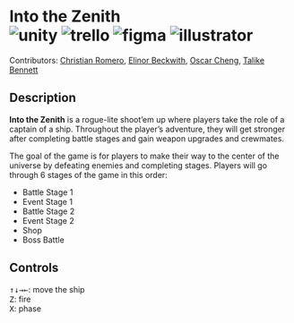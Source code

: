 # Into the Zenith <br/> ![unity](https://img.shields.io/badge/Unity-100000?style=for-the-badge&logo=unity&logoColor=white) ![trello](https://img.shields.io/badge/Trello-0052CC?style=for-the-badge&logo=trello&logoColor=white) ![figma](https://img.shields.io/badge/Figma-F24E1E?style=for-the-badge&logo=figma&logoColor=white) ![illustrator](https://img.shields.io/badge/Adobe%20Illustrator-FF9A00?style=for-the-badge&logo=adobe%20illustrator&logoColor=white) 

Contributors: [Christian Romero](https://github.com/Adracent), [Elinor Beckwith](https://github.com/aPixelPerfectionist), [Oscar Cheng](https://github.com/OscarC1337), [Talike Bennett](https://github.com/tahbee03)

## Description
**Into the Zenith** is a rogue-lite shoot’em up where players take the role of a captain of a ship. Throughout the player’s adventure, they will get stronger after completing battle stages and gain weapon upgrades and crewmates.

The goal of the game is for players to make their way to the center of the universe by defeating enemies and completing stages. Players will go through 6 stages of the game in this order:

- Battle Stage 1
- Event Stage 1
- Battle Stage 2
- Event Stage 2
- Shop
- Boss Battle


## Controls
<kbd>↑</kbd><kbd>↓</kbd><kbd>→</kbd><kbd>←</kbd>: move the ship  
<kbd>Z</kbd>: fire  
<kbd>X</kbd>: phase
